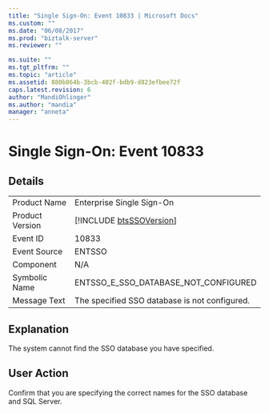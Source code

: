 ```yaml
---
title: "Single Sign-On: Event 10833 | Microsoft Docs"
ms.custom: ""
ms.date: "06/08/2017"
ms.prod: "biztalk-server"
ms.reviewer: ""

ms.suite: ""
ms.tgt_pltfrm: ""
ms.topic: "article"
ms.assetid: 880b864b-3bcb-402f-bdb9-d823efbee72f
caps.latest.revision: 6
author: "MandiOhlinger"
ms.author: "mandia"
manager: "anneta"
---
```

# Single Sign-On: Event 10833
## Details  
  
|                 |                                                             |
|-----------------|-------------------------------------------------------------|
|  Product Name   |                  Enterprise Single Sign-On                  |
| Product Version | [!INCLUDE [btsSSOVersion](../includes/btsssoversion-md.md)] |
|    Event ID     |                            10833                            |
|  Event Source   |                           ENTSSO                            |
|    Component    |                             N/A                             |
|  Symbolic Name  |            ENTSSO_E_SSO_DATABASE_NOT_CONFIGURED             |
|  Message Text   |        The specified SSO database is not configured.        |
  
## Explanation  
 The system cannot find the SSO database you have specified.  
  
## User Action  
 Confirm that you are specifying the correct names for the SSO database and SQL Server.
